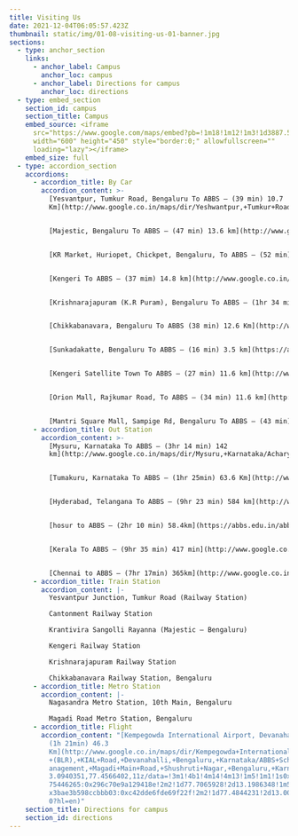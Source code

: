 ```yaml
---
title: Visiting Us
date: 2021-12-04T06:05:57.423Z
thumbnail: static/img/01-08-visiting-us-01-banner.jpg
sections:
  - type: anchor_section
    links:
      - anchor_label: Campus
        anchor_loc: campus
      - anchor_label: Directions for campus
        anchor_loc: directions
  - type: embed_section
    section_id: campus
    section_title: Campus
    embed_source: <iframe
      src="https://www.google.com/maps/embed?pb=!1m18!1m12!1m3!1d3887.5077967123093!2d77.48222551482235!3d13.003302490835045!2m3!1f0!2f0!3f0!3m2!1i1024!2i768!4f13.1!3m3!1m2!1s0x3bae3bc7c0620875%3A0xa47017374e67d890!2sAcharya%20Bangalore%20Business%20School%20-%20ABBS!5e0!3m2!1sen!2sit!4v1639265612958!5m2!1sen!2sit"
      width="600" height="450" style="border:0;" allowfullscreen=""
      loading="lazy"></iframe>
    embed_size: full
  - type: accordion_section
    accordions:
      - accordion_title: By Car
        accordion_content: >-
          [Yesvantpur, Tumkur Road, Bengaluru To ABBS – (39 min) 10.7
          Km](http://www.google.co.in/maps/dir/Yeshwantpur,+Tumkur+Road,+Yeshwanthpur+Industrial+Area,+Phase+1,+Mahalakshmi+Layout,+Bengaluru,+Karnataka/Acharya+Bangalore+Business+School,+Magadi+Main+Rd,+Shushruti+Nagar,+D+Group+Employees+Layout,+Bengaluru,+Karnataka/@13.008766,77.4822954,13z/data=!4m15!4m14!1m5!1m1!1s0x3bae3d6f8c52c9ef:0xc5753f7004e9a524!2m2!1d77.5498636!2d13.0233093!1m5!1m1!1s0x3bae3bc7c0620875:0xa47017374e67d890!2m2!1d77.484767!2d13.0032!3e0!5i1) 


          [Majestic, Bengaluru To ABBS – (47 min) 13.6 km](http://www.google.co.in/maps/dir/Majestic,+Bengaluru,+Karnataka/Acharya+Bangalore+Business+School,+Magadi+Main+Rd,+Shushruti+Nagar,+D+Group+Employees+Layout,+Bengaluru,+Karnataka/@12.985693,77.4579697,12z/data=!4m15!4m14!1m5!1m1!1s0x3bae16052b7ceb8b:0xf9db1b29f78b9f96!2m2!1d77.5712556!2d12.9766637!1m5!1m1!1s0x3bae3bc7c0620875:0xa47017374e67d890!2m2!1d77.484767!2d13.0032!3e0!5i1) 


          [KR Market, Huriopet, Chickpet, Bengaluru, To ABBS – (52 min) 15.6 km](http://www.google.co.in/maps/dir/KR+Market,+Huriopet,+Chickpet,+Bengaluru,+Karnataka/Acharya+Bangalore+Business+School,+Magadi+Main+Rd,+Shushruti+Nagar,+D+Group+Employees+Layout,+Bengaluru,+Karnataka/@12.9743873,77.4657499,12z/am=t/data=!4m14!4m13!1m5!1m1!1s0x3bae160987431df5:0x45f318bfb67f33e1!2m2!1d77.5790837!2d12.968841!1m5!1m1!1s0x3bae3bc7c0620875:0xa47017374e67d890!2m2!1d77.484767!2d13.0032!3e0) 


          [Kengeri To ABBS – (37 mim) 14.8 km](http://www.google.co.in/maps/dir/Kengeri,+Bengaluru,+Karnataka/Acharya+Bangalore+Business+School,+Magadi+Main+Rd,+Shushruti+Nagar,+D+Group+Employees+Layout,+Bengaluru,+Karnataka/@12.9438768,77.4296244,12z/data=!3m1!4b1!4m14!4m13!1m5!1m1!1s0x3bae3f30c913d2b7:0xe9bbc94ecc89cca2!2m2!1d77.4826976!2d12.899623!1m5!1m1!1s0x3bae3bc7c0620875:0xa47017374e67d890!2m2!1d77.484767!2d13.0032!3e0) 


          [Krishnarajapuram (K.R Puram), Bengaluru To ABBS – (1hr 34 min) 32.2 km](http://www.google.co.in/maps/dir/K+R+Puram+Bus+Stop(Ganesha+Temple),+Bengaluru+-+Tirupati+Highway,+Krishnarajapuram,+Bengaluru,+Karnataka/Acharya+Bangalore+Business+School,+Magadi+Main+Rd,+Shushruti+Nagar,+D+Group+Employees+Layout,+Bengaluru,+Karnataka/@12.9943189,77.4511611,11z/data=!4m15!4m14!1m5!1m1!1s0x3bae110664a1fd95:0xf8e2c63e59285c71!2m2!1d77.69444!2d13.0084386!1m5!1m1!1s0x3bae3bc7c0620875:0xa47017374e67d890!2m2!1d77.484767!2d13.0032!3e0!5i1) 


          [Chikkabanavara, Bengaluru To ABBS (38 min) 12.6 Km](http://www.google.co.in/maps/dir/Chikkabanavara,+Bengaluru,+Karnataka/ABBS+School+of+Management,+Magadi+Main+Road,+Shushruti+Nagar,+Bengaluru,+Karnataka/@13.0329186,77.4672779,13z/data=!3m1!4b1!4m14!4m13!1m5!1m1!1s0x3bae231785266d6b:0x54b8ce856defbd53!2m2!1d77.5046649!2d13.0796477!1m5!1m1!1s0x3bae3b598ccbbb03:0xc42dde6fde69f22f!2m2!1d77.4844231!2d13.0034425!3e0?hl=en) 


          [Sunkadakatte, Bengaluru To ABBS – (16 min) 3.5 km](https://abbs.edu.in/abbs-profile/visiting-us/#:~:text=Sunkadakatte%2C%20Bengaluru%20To%20ABBS%20%E2%80%93%20(16%20min)%203.5%20km) 


          [Kengeri Satellite Town To ABBS – (27 min) 11.6 km](http://www.google.co.in/maps/dir/Kengeri+Satellite+Town,+Bengaluru,+Karnataka/Acharya+Bangalore+Business+School,+Magadi+Main+Rd,+Shushruti+Nagar,+D+Group+Employees+Layout,+Bengaluru,+Karnataka/@12.9516743,77.4196352,12z/data=!4m14!4m13!1m5!1m1!1s0x3bae3ed945161c79:0x27765dfd47685241!2m2!1d77.4846519!2d12.9230523!1m5!1m1!1s0x3bae3bc7c0620875:0xa47017374e67d890!2m2!1d77.484767!2d13.0032!3e0) 


          [Orion Mall, Rajkumar Road, To ABBS – (34 min) 11.6 km](http://www.google.co.in/maps/dir/Orion+Mall,+Brigade+Gateway,+26%2F1+Dr.+Rajkumar+Road,+Malleshwaram+West,+Bengaluru,+Karnataka+560055/Acharya+Bangalore+Business+School,+Magadi+Main+Rd,+Shushruti+Nagar,+D+Group+Employees+Layout,+Bengaluru,+Karnataka/@13.005431,77.4848067,13z/data=!4m14!4m13!1m5!1m1!1s0x3bae1629af0c075f:0x3c984ebd22cd5d54!2m2!1d77.5548862!2d13.0107901!1m5!1m1!1s0x3bae3bc7c0620875:0xa47017374e67d890!2m2!1d77.484767!2d13.0032!3e0) 


          [Mantri Square Mall, Sampige Rd, Bengaluru To ABBS – (43 min) 13.3 km](http://www.google.co.in/maps/dir/Mantri+Square+Mall,+Sampige+Rd,+Malleshwaram+West,+Bengaluru,+Karnataka+560003/Acharya+Bangalore+Business+School,+Magadi+Main+Rd,+Shushruti+Nagar,+D+Group+Employees+Layout,+Bengaluru,+Karnataka/@13.0026134,77.4587893,12z/data=!4m14!4m13!1m5!1m1!1s0x3bae1623009f12a1:0x964fc1d33fa26aad!2m2!1d77.5711719!2d12.9916302!1m5!1m1!1s0x3bae3bc7c0620875:0xa47017374e67d890!2m2!1d77.484767!2d13.0032!3e0)
      - accordion_title: Out Station
        accordion_content: >-
          [Mysuru, Karnataka To ABBS – (3hr 14 min) 142
          km](http://www.google.co.in/maps/dir/Mysuru,+Karnataka/Acharya+Bangalore+Business+School,+Magadi+Main+Rd,+Shushruti+Nagar,+D+Group+Employees+Layout,+Bengaluru,+Karnataka/@12.4962141,76.5968439,9z/data=!4m14!4m13!1m5!1m1!1s0x3baf70381d572ef9:0x2b89ece8c0f8396d!2m2!1d76.6393805!2d12.2958104!1m5!1m1!1s0x3bae3bc7c0620875:0xa47017374e67d890!2m2!1d77.484767!2d13.0032!3e0) 


          [Tumakuru, Karnataka To ABBS – (1hr 25min) 63.6 Km](http://www.google.co.in/maps/dir/Tumakuru,+Karnataka/Acharya+Bangalore+Business+School,+Magadi+Main+Rd,+Shushruti+Nagar,+D+Group+Employees+Layout,+Bengaluru,+Karnataka/@13.1619193,77.0215765,10z/data=!3m1!4b1!4m14!4m13!1m5!1m1!1s0x3bb02c3b632e23b9:0xe15fb239e9d737bb!2m2!1d77.1139984!2d13.3391677!1m5!1m1!1s0x3bae3bc7c0620875:0xa47017374e67d890!2m2!1d77.484767!2d13.0032!3e0) 


          [Hyderabad, Telangana To ABBS – (9hr 23 min) 584 km](http://www.google.co.in/maps/dir/Hyderabad,+Telangana/Acharya+Bangalore+Business+School,+Magadi+Main+Rd,+Shushruti+Nagar,+D+Group+Employees+Layout,+Bengaluru,+Karnataka/@15.1846057,76.2126562,7z/data=!4m14!4m13!1m5!1m1!1s0x3bcb99daeaebd2c7:0xae93b78392bafbc2!2m2!1d78.486671!2d17.385044!1m5!1m1!1s0x3bae3bc7c0620875:0xa47017374e67d890!2m2!1d77.484767!2d13.0032!3e0) 


          [hosur to ABBS – (2hr 10 min) 58.4km](https://abbs.edu.in/abbs-profile/visiting-us/#:~:text=hosur%20to%20ABBS%20%E2%80%93%20(2hr%2010%20min)%2058.4km) 


          [Kerala To ABBS – (9hr 35 min) 417 min](http://www.google.co.in/maps/dir/Kerala/ABBS+School+of+Management,+Magadi+Main+Road,+Shushruti+Nagar,+Bengaluru,+Karnataka/@11.8850956,76.1262424,8z/data=!3m1!4b1!4m14!4m13!1m5!1m1!1s0x3b0812ffd49cf55b:0x64bd90fbed387c99!2m2!1d76.2710833!2d10.8505159!1m5!1m1!1s0x3bae3b598ccbbb03:0xc42dde6fde69f22f!2m2!1d77.4844231!2d13.0034425!3e0?hl=en) 


          [Chennai to ABBS – (7hr 17min) 365km](http://www.google.co.in/maps/dir/Chennai,+Tamil+Nadu/Acharya+Bangalore+Business+School,+Magadi+Main+Rd,+Shushruti+Nagar,+D+Group+Employees+Layout,+Bengaluru,+Karnataka/@12.9730061,77.7564596,8z/data=!3m1!4b1!4m16!4m15!1m5!1m1!1s0x3a5265ea4f7d3361:0x6e61a70b6863d433!2m2!1d80.2707184!2d13.0826802!1m5!1m1!1s0x3bae3bc7c0620875:0xa47017374e67d890!2m2!1d77.484767!2d13.0032!2m1!1b1!3e0)
      - accordion_title: Train Station
        accordion_content: |-
          Yesvantpur Junction, Tumkur Road (Railway Station) 

          Cantonment Railway Station 

          Krantivira Sangolli Rayanna (Majestic – Bengaluru) 

          Kengeri Railway Station 

          Krishnarajapuram Railway Station 

          Chikkabanavara Railway Station, Bengaluru
      - accordion_title: Metro Station
        accordion_content: |-
          Nagasandra Metro Station, 10th Main, Bengaluru 

          Magadi Road Metro Station, Bengaluru
      - accordion_title: Flight
        accordion_content: "[Kempegowda International Airport, Devanahalli, Bengaluru,
          (1h 21min) 46.3
          Km](http://www.google.co.in/maps/dir/Kempegowda+International+Airport\
          +(BLR),+KIAL+Road,+Devanahalli,+Bengaluru,+Karnataka/ABBS+School+of+M\
          anagement,+Magadi+Main+Road,+Shushruti+Nagar,+Bengaluru,+Karnataka/@1\
          3.0940351,77.4566402,11z/data=!3m1!4b1!4m14!4m13!1m5!1m1!1s0x3bae1cfe\
          75446265:0x296c70e9a129418e!2m2!1d77.7065928!2d13.1986348!1m5!1m1!1s0\
          x3bae3b598ccbbb03:0xc42dde6fde69f22f!2m2!1d77.4844231!2d13.0034425!3e\
          0?hl=en)"
    section_title: Directions for campus
    section_id: directions
---
```

